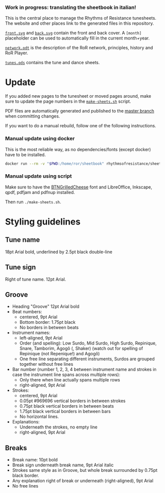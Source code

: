 ### Work in progress: translating the sheetbook in italian!


This is the central place to manage the Rhythms of Resistance tunesheets. The website and other places link to the generated files in this repository.

[`front.svg`](./front.svg) and [`back.svg`](./back.svg) contain the front and back cover. A `[month]` placeholder can be used to automatically fill in the current month+year.

[`network.odt`](./network.odt) is the description of the RoR network, principles, history and RoR Player.

[`tunes.ods`](./tunes.ods) contains the tune and dance sheets.


Update
======

If you added new pages to the tunesheet or moved pages around, make sure to update the page numbers in the [`make-sheets.sh`](./make-sheets.sh) script.

PDF files are automatically generated and published to the [master branch](https://github.com/rhythms-of-resistance/sheetbook/tree/master) when committing changes.

If you want to do a manual rebuild, follow one of the following instructions.

### Manual update using docker

This is the most reliable way, as no dependencies/fonts (except docker) have to be installed.

```bash
docker run --rm -v "$PWD:/home/ror/sheetbook" rhythmsofresistance/sheetbook-build
```

### Manual update using script

Make sure to have the [BTNGrilledCheese](./BTNGrilledCheese.zip) font and LibreOffice, Inkscape, qpdf, pdfjam and pdfnup installed.

Then run `./make-sheets.sh`.



Styling guidelines
==================

Tune name
---------

18pt Arial bold, underlined by 2.5pt black double-line

Tune sign
---------

Right of tune name. 12pt Arial.

Groove
------

* Heading "Groove" 12pt Arial bold
* Beat numbers:
    * centered, 9pt Arial
    * Bottom border: 1.75pt black
    * No borders in between beats
* Instrument names:
    * left-aligned, 9pt Arial
    * Order (and spelling): Low Surdo, Mid Surdo, High Surdo, Repinique, Snare, Tamborim, Agogô (, Shaker) (watch out for spelling of Repinique (not Repenique!) and Agogô)
    * One free line separating different instruments, Surdos are grouped together without free lines
* Bar number (number 1, 2, 3, 4 between instrument name and strokes in case the instrument line spans across multiple rows):
    * Only there when line actually spans multiple rows
    * right-aligned, 9pt Arial
* Strokes:
    * centered, 9pt Arial
    * 0.05pt #969696 vertical borders in between strokes
    * 0.75pt black vertical borders in between beats
    * 1.75pt black vertical borders in between bars
    * No horizontal lines.
* Explanations:
    * Underneath the strokes, no empty line
    * right-aligned, 9pt Arial

Breaks
------

* Break name: 10pt bold
* Break sign underneath break name, 9pt Arial italic
* Strokes same style as in Groove, but whole break surrounded by 0.75pt black border.
* Any explanation right of break or underneath (right-aligned), 9pt Arial
* No free lines
